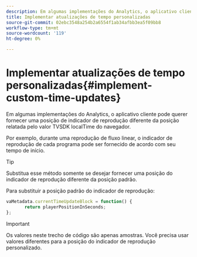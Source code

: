 ```yaml
---
description: Em algumas implementações do Analytics, o aplicativo cliente pode querer fornecer uma posição de indicador de reprodução diferente da posição relatada pelo valor TVSDK localTime do navegador.
title: Implementar atualizações de tempo personalizadas
source-git-commit: 02ebc3548a254b2a6554f1ab34afbb3ea5f09bb8
workflow-type: tm+mt
source-wordcount: '119'
ht-degree: 0%

---
```


# Implementar atualizações de tempo personalizadas{#implement-custom-time-updates}

Em algumas implementações do Analytics, o aplicativo cliente pode querer fornecer uma posição de indicador de reprodução diferente da posição relatada pelo valor TVSDK localTime do navegador.

Por exemplo, durante uma reprodução de fluxo linear, o indicador de reprodução de cada programa pode ser fornecido de acordo com seu tempo de início.

>[!TIP]
>
>Substitua esse método somente se desejar fornecer uma posição do indicador de reprodução diferente da posição padrão.

Para substituir a posição padrão do indicador de reprodução:

```js
vaMetadata.currentTimeUpdateBlock = function() { 
       return playerPositionInSeconds; 
}; 
```

>[!IMPORTANT]
>
>Os valores neste trecho de código são apenas amostras. Você precisa usar valores diferentes para a posição do indicador de reprodução personalizado.
